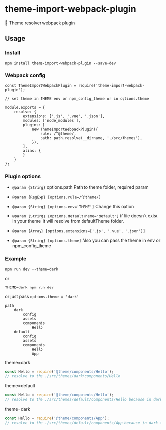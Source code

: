 # theme-import-webpack-plugin

💅 Theme resolver webpack plugin

## Usage

### Install
```
npm install theme-import-webpack-plugin --save-dev
```

### Webpack config
```
const ThemeImportWebpackPlugin = require('theme-import-webpack-plugin');

// set theme in THEME env or npm_config_theme or in options.theme

module.exports = {
    resolve: {
        extensions: ['.js', '.vue', '.json'],
        modules: ['node_modules'],
        plugins: [
            new ThemeImportWebpackPlugin({
                rule: /^@theme/,
                path: path.resolve(__dirname, './src/themes'),
            }),
        ],
        alias: {
        }
    }
};

```

### Plugin options

- `@param {String}` options.path Path to theme folder, required param

- `@param {RegExp} [options.rule=/^@theme/]`

- `@param {String} [options.env='THEME']` Change this option

- `@param {String} [options.defaultTheme='default']` If file doesn't exist in your theme, it will resolve from defaultTheme folder.

- `@param {Array} [options.extensions=['.js', '.vue', '.json']]`

- `@param {String} [options.theme]` Also you can pass the theme in env or npm_config_theme

### Example

```
npm run dev --theme=dark
```

or

```
THEME=dark npm run dev
```
or just pass `options.theme = 'dark'`

```
path
    dark
        config
        assets
        components
            Hello
    default
        config
        assets
        components
            Hello
            App
```

theme=dark
```javascript
const Hello = require('@theme/components/Hello');
// resolve to the ./src/themes/dark/components/Hello
```

theme=default
```javascript
const Hello = require('@theme/components/Hello');
// resolve to the ./src/themes/default/components/Hello because in dark theme doesn't exist
```

theme=dark
```javascript
const Hello = require('@theme/components/App');
// resolve to the ./src/themes/default/components/App because in dark theme doesn't exist
```

